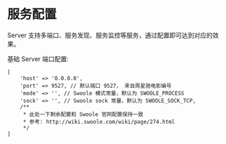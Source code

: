 # 服务配置

Server 支持多端口、服务发现、服务监控等服务，通过配置即可达到对应的效果。

基础 Server 端口配置:

```
[
    'host' => '0.0.0.0',
    'port' => 9527, // 默认端口 9527， 来自周星驰电影编号
    'mode' => '', // Swoole 模式常量，默认为 SWOOLE_PROCESS
    'sock' => '', // Swoole sock 常量，默认为 SWOOLE_SOCK_TCP,
    /** 
     * 此处一下剩余配置和 Swoole 官网配置保持一致
     * 参考: http://wiki.swoole.com/wiki/page/274.html
     */
]
```

